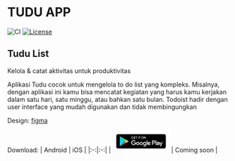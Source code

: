 # TUDU APP
![CI](https://github.com/trianapp/tudu/workflows/Release%20(Production)/badge.svg)
[![License](https://img.shields.io/badge/License-Apache%202.0-blue.svg)](https://opensource.org/licenses/Apache-2.0)


## Tudu List
Kelola & catat aktivitas untuk produktivitas
<p>
Aplikasi Tudu cocok untuk mengelola to do list yang kompleks. Misalnya, dengan aplikasi ini kamu bisa mencatat kegiatan yang harus kamu kerjakan dalam satu hari, satu minggu, atau bahkan satu bulan. Todoist hadir dengan user interface yang mudah digunakan dan tidak membingungkan
</p>

Design:
[figma](https://www.figma.com/file/l6v4UIuLJYSMgkOUnUY8cF/Tudu-UI-Design)

Download:
| Android  | iOS |
|:-:|:-:|
| [<img src="assets/google-play-badge.png" height="50">](https://play.google.com/store/apps/details?id=app.trian.tudu) | Coming soon |
